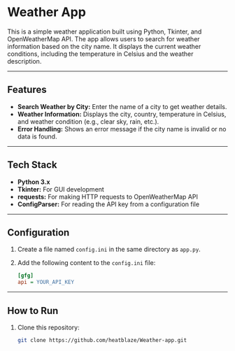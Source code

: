 # Weather App

This is a simple weather application built using Python, Tkinter, and OpenWeatherMap API. The app allows users to search for weather information based on the city name. It displays the current weather conditions, including the temperature in Celsius and the weather description.

---

## Features
- **Search Weather by City:** Enter the name of a city to get weather details.
- **Weather Information:** Displays the city, country, temperature in Celsius, and weather condition (e.g., clear sky, rain, etc.).
- **Error Handling:** Shows an error message if the city name is invalid or no data is found.

---

## Tech Stack

- **Python 3.x**
- **Tkinter:** For GUI development
- **requests:** For making HTTP requests to OpenWeatherMap API
- **ConfigParser:** For reading the API key from a configuration file

---

## Configuration

1. Create a file named `config.ini` in the same directory as `app.py`.
2. Add the following content to the `config.ini` file:

   ```ini
   [gfg]
   api = YOUR_API_KEY

---

## How to Run
1. Clone this repository:
   ```bash
   git clone https://github.com/heatblaze/Weather-app.git
  
